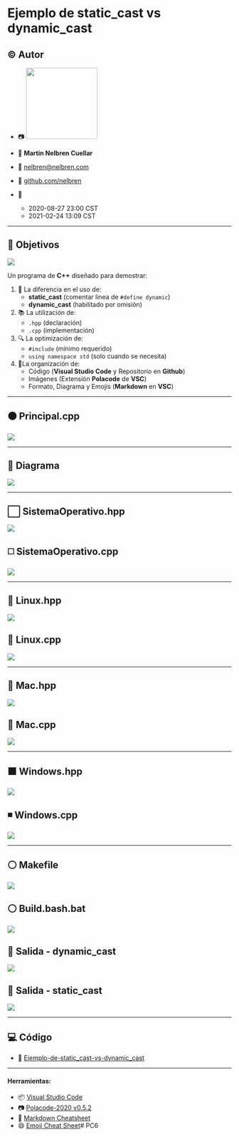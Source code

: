 # Ejemplo de static_cast vs dynamic_cast

## :copyright: Autor

- :camera: <img src="https://avatars2.githubusercontent.com/u/17136255?s=460&u=d3c161562a0b0cd9ce9b8693a4039b615a37a984&v=4" width="160px">

- :older_man: **Martin Nelbren Cuellar**
- :e-mail: nelbren@nelbren.com
- :link: [github.com/nelbren](https://github.com/nelbren)
- :calendar: 
  - 2020-08-27 23:00 CST
  - 2021-02-24 13:09 CST

---

## :dart: Objetivos

![](images/c++.png)

Un programa de **C++** diseñado para demostrar:

1. :nut_and_bolt: La diferencia en el uso de:
   - **static_cast** (comentar linea de `#define dynamic`)
   - **dynamic_cast** (habilitado por omisión)
2. :books: La utilización de: 
    - `.hpp` (declaración)
    - `.cpp` (implementación)
3. :mag: La optimización de:
   - `#include` (mínimo requerido)
   - `using namespace std` (solo cuando se necesita)
4. :open_file_folder:La organización de:
   - Código (**Visual Studio Code** y Repositorio en **Github**)
   - Imágenes (Extensión **Polacode** de **VSC**)
   - Formato, Diagrama y Emojis (**Markdown** en **VSC**)

---

## :black_circle: Principal.cpp

![](images/Principal.cpp.png)

---

## :triangular_ruler: Diagrama

![](images/Diagrama.png)

---

## :white_large_square: SistemaOperativo.hpp

![](images/SistemaOperativo.hpp.png)

## :white_medium_square: SistemaOperativo.cpp

![](images/SistemaOperativo.cpp.png)

---

## :large_blue_diamond: Linux.hpp

![](images/Linux.hpp.png)

## :small_blue_diamond: Linux.cpp

![](images/Linux.cpp.png)

---

## :large_orange_diamond: Mac.hpp

![](images/Mac.hpp.png)

## :small_orange_diamond: Mac.cpp

![](images/Mac.cpp.png)

---

##  :black_large_square:  Windows.hpp

![](images/Windows.hpp.png)

## :black_medium_small_square: Windows.cpp

![](images/Windows.cpp.png)

---

## :white_circle: Makefile

![](images/Makefile.png)

## :white_circle: Build.bash.bat

![](images/Build.bash.bat.png)

## :red_circle: Salida - dynamic_cast

![](images/Salida-dynamic_cast.png)

## :large_blue_circle: Salida - static_cast

![](images/Salida-static_cast.png)

---

## :computer: Código

- :blue_book: [Ejemplo-de-static_cast-vs-dynamic_cast](https://github.com/nelbren/Ejemplo-de-static_cast-vs-dynamic_cast)

---
#### Herramientas:
- :package: [Visual Studio Code](https://code.visualstudio.com/)
- :camera: [Polacode-2020 v0.5.2](https://github.com/jeff-hykin/polacode)
- :notebook: [Markdown Cheatsheet](https://github.com/adam-p/markdown-here/wiki/Markdown-Cheatsheet)
- :smile: [Emoji Cheat Sheet](https://www.webfx.com/tools/emoji-cheat-sheet/)# PC6
